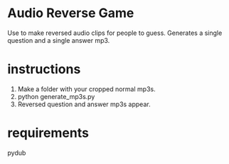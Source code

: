 # Audio Reverse Game

Use to make reversed audio clips for people to guess.  Generates a single question and a single answer mp3.

# instructions

1.  Make a folder with your cropped normal mp3s.
2.  python generate_mp3s.py
3.  Reversed question and answer mp3s appear.

# requirements
pydub

